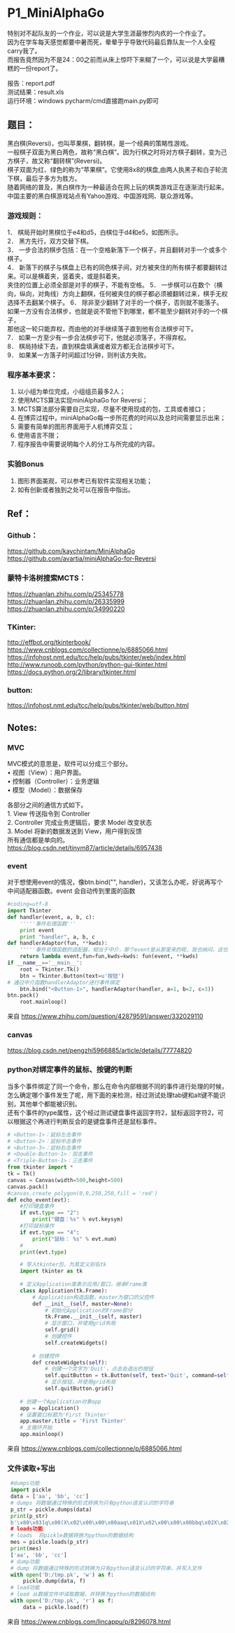 # P1_MiniAlphaGo

特别对不起队友的一个作业，可以说是大学生涯最惨烈内疚的一个作业了。  
因为在学车每天感觉都要中暑而死，晕晕乎乎导致代码最后靠队友一个人全程carry我了。   
而报告竟然因为不是24：00之前而从床上惊吓下来糊了一个，可以说是大学最糟糕的一份report了。   

报告：report.pdf  
测试结果：result.xls  
运行环境：windows pycharm/cmd直接跑main.py即可  

## 题目：
黑白棋(Reversi)，也叫苹果棋，翻转棋，是一个经典的策略性游戏。  
一般棋子双面为黑白两色，故称“黑白棋”。因为行棋之时将对方棋子翻转，变为己方棋子，故又称“翻转棋”(Reversi)。  
棋子双面为红、绿色的称为“苹果棋”。它使用8x8的棋盘,由两人执黑子和白子轮流下棋，最后子多方为胜方。   
随着网络的普及，黑白棋作为一种最适合在网上玩的棋类游戏正在逐渐流行起来。   
中国主要的黑白棋游戏站点有Yahoo游戏、中国游戏网、联众游戏等。   

### 游戏规则：
1．	棋局开始时黑棋位于e4和d5，白棋位于d4和e5，如图所示。   
2．	黑方先行，双方交替下棋。   
3．	一步合法的棋步包括：在一个空格新落下一个棋子，并且翻转对手一个或多个棋子。   
4．	新落下的棋子与棋盘上已有的同色棋子间，对方被夹住的所有棋子都要翻转过来。可以是横着夹，竖着夹，或是斜着夹。   
     夹住的位置上必须全部是对手的棋子，不能有空格。
5．	一步棋可以在数个（横向，纵向，对角线）方向上翻棋，任何被夹住的棋子都必须被翻转过来，棋手无权选择不去翻某个棋子。
6．	除非至少翻转了对手的一个棋子，否则就不能落子。如果一方没有合法棋步，也就是说不管他下到哪里，都不能至少翻转对手的一个棋子，   
     那他这一轮只能弃权，而由他的对手继续落子直到他有合法棋步可下。   
7．	如果一方至少有一步合法棋步可下，他就必须落子，不得弃权。   
8．	棋局持续下去，直到棋盘填满或者双方都无合法棋步可下。   
9．	如果某一方落子时间超过1分钟，则判该方失败。   

### 程序基本要求：
1.	以小组为单位完成，小组组员最多2人；   
2.	使用MCTS算法实现miniAlphaGo for Reversi；   
3.	MCTS算法部分需要自己实现，尽量不使用现成的包，工具或者接口；   
4.	在博弈过程中，miniAlphaGo每一步所花费的时间以及总时间需要显示出来；   
5.	需要有简单的图形界面用于人机博弈交互；   
6.	使用语言不限；   
7.	程序报告中需要说明每个人的分工与所完成的内容。   

### 实验Bonus   
1.	图形界面美观，可以参考已有软件实现相关功能；   
2.	如有创新或者独到之处可以在报告中指出。   


## Ref：
### Github：
https://github.com/kaychintam/MiniAlphaGo   
https://github.com/avartia/miniAlphaGo-for-Reversi   
### 蒙特卡洛树搜索MCTS：
https://zhuanlan.zhihu.com/p/25345778   
https://zhuanlan.zhihu.com/p/26335999   
https://zhuanlan.zhihu.com/p/34990220   
### TKinter:
http://effbot.org/tkinterbook/   
https://www.cnblogs.com/collectionne/p/6885066.html   
https://infohost.nmt.edu/tcc/help/pubs/tkinter/web/index.html   
http://www.runoob.com/python/python-gui-tkinter.html   
https://docs.python.org/2/library/tkinter.html   
### button:
https://infohost.nmt.edu/tcc/help/pubs/tkinter/web/button.html  


## Notes:
### MVC
MVC模式的意思是，软件可以分成三个部分。  
     • 视图（View）：用户界面。  
     • 控制器（Controller）：业务逻辑  
     • 模型（Model）：数据保存  
     
各部分之间的通信方式如下。   
     1. View 传送指令到 Controller  
     2. Controller 完成业务逻辑后，要求 Model 改变状态  
     3. Model 将新的数据发送到 View，用户得到反馈  
所有通信都是单向的。   
https://blog.csdn.net/tinym87/article/details/6957438


### event
对于想使用event的情况，像btn.bind("<Button-1>", handler)，又该怎么办呢，好说再写个中间适配器函数。event 会自动传到里面的函数   
```python
#coding=utf-8  
import Tkinter  
def handler(event, a, b, c):  
    '''''事件处理函数'''  
    print event  
    print "handler", a, b, c  
def handlerAdaptor(fun, **kwds):  
    '''''事件处理函数的适配器，相当于中介，那个event是从那里来的呢，我也纳闷，这也许就是python的伟大之处吧'''  
    return lambda event,fun=fun,kwds=kwds: fun(event, **kwds)  
if __name__=='__main__':  
    root = Tkinter.Tk()  
    btn = Tkinter.Button(text=u'按钮')  
# 通过中介函数handlerAdaptor进行事件绑定  
    btn.bind("<Button-1>", handlerAdaptor(handler, a=1, b=2, c=3))  
btn.pack()  
    root.mainloop()  
``` 
来自 <https://www.zhihu.com/question/42879591/answer/332029110>    


### canvas 
https://blog.csdn.net/pengzhi5966885/article/details/77774820 


### python对绑定事件的鼠标、按键的判断
当多个事件绑定了同一个命令，那么在命令内部根据不同的事件进行处理的时候，怎么确定哪个事件发生了呢，用下面的来检测，经过测试处理tab键和alt键不能识别，其他单个都能被识别。    
还有个事件的type属性，这个经过测试键盘事件返回字符2，鼠标返回字符2，可以根据这个再进行判断反会的是键盘事件还是鼠标事件。   
```python
# <Button-1>：鼠标左击事件
# <Button-2>：鼠标中击事件
# <Button-3>：鼠标右击事件
# <Double-Button-1>：双击事件
# <Triple-Button-1>：三击事件
from tkinter import *
tk = Tk()
canvas = Canvas(width=500,height=500)
canvas.pack()
#canvas.create_polygon(0,0,250,250,fill = 'red')
def echo_event(evt):
    #打印键盘事件
    if evt.type == "2":
        print("键盘：%s" % evt.keysym)
    #打印鼠标操作
    if evt.type == "4":
        print("鼠标： %s" % evt.num)
    #
    print(evt.type)
```
```python
	# 导入tkinter包，为其定义别名tk
	import tkinter as tk
	 
	# 定义Application类表示应用/窗口，继承Frame类
	class Application(tk.Frame):
	    # Application构造函数，master为窗口的父控件
	    def __init__(self, master=None):
	        # 初始化Application的Frame部分
	        tk.Frame.__init__(self, master)
	        # 显示窗口，并使用grid布局
	        self.grid()
	        # 创建控件
	        self.createWidgets()
	 
	    # 创建控件
	    def createWidgets(self):
	        # 创建一个文字为'Quit'，点击会退出的按钮
	        self.quitButton = tk.Button(self, text='Quit', command=self.quit)
	        # 显示按钮，并使用grid布局
	        self.quitButton.grid()
	 
	# 创建一个Application对象app
	app = Application()
	# 设置窗口标题为'First Tkinter'
	app.master.title = 'First Tkinter'
	# 主循环开始
	app.mainloop()
```
来自 <https://www.cnblogs.com/collectionne/p/6885066.html>     


### 文件读取+写出
```python
 #dumps功能
 import pickle
 data = ['aa', 'bb', 'cc']  
 # dumps 将数据通过特殊的形式转换为只有python语言认识的字符串
 p_str = pickle.dumps(data)
 print(p_str)            
 b'\x80\x03]q\x00(X\x02\x00\x00\x00aaq\x01X\x02\x00\x00\x00bbq\x02X\x02\x00\x00\x00ccq\x03e.
 # loads功能
 # loads  将pickle数据转换为python的数据结构
 mes = pickle.loads(p_str)
 print(mes)
 ['aa', 'bb', 'cc']
 # dump功能
 # dump 将数据通过特殊的形式转换为只有python语言认识的字符串，并写入文件
 with open('D:/tmp.pk', 'w') as f:
     pickle.dump(data, f)
 # load功能
 # load 从数据文件中读取数据，并转换为python的数据结构
 with open('D:/tmp.pk', 'r') as f:
     data = pickle.load(f)
```
来自 <https://www.cnblogs.com/lincappu/p/8296078.html> 




